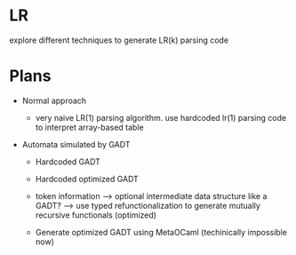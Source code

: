 # LR
explore different techniques to generate LR(k) parsing code

# Plans

* Normal approach

  * very naive LR(1) parsing algorithm. use hardcoded lr(1) parsing code to interpret array-based table  

* Automata simulated by GADT 

  * Hardcoded GADT  

  * Hardcoded optimized GADT  



  * token information --> optional intermediate data structure like a GADT? --> use typed refunctionalization to generate mutually recursive functionals (optimized)
   
  * Generate optimized GADT using MetaOCaml (techinically impossible now)  
